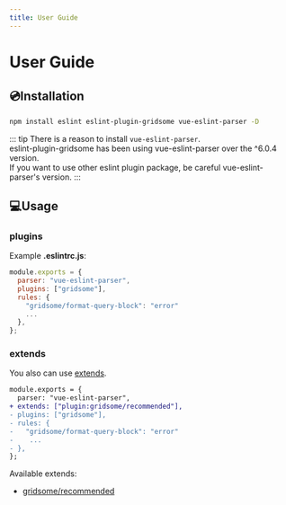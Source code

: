 ```yaml
---
title: User Guide
---
```


# User Guide

## 💿Installation

```bash
npm install eslint eslint-plugin-gridsome vue-eslint-parser -D
```

::: tip
There is a reason to install `vue-eslint-parser`.  
eslint-plugin-gridsome has been using vue-eslint-parser over the ^6.0.4 version.  
If you want to use other eslint plugin package, be careful vue-eslint-parser's version.
:::

## 💻Usage

### plugins

Example **.eslintrc.js**:

```javascript
module.exports = {
  parser: "vue-eslint-parser",
  plugins: ["gridsome"],
  rules: {
    "gridsome/format-query-block": "error"
    ...
  },
};
```

### extends

You also can use [extends](https://eslint.org/docs/user-guide/configuring#using-the-configuration-from-a-plugin).

```diff
module.exports = {
  parser: "vue-eslint-parser",
+ extends: ["plugin:gridsome/recommended"],
- plugins: ["gridsome"],
- rules: {
-   "gridsome/format-query-block": "error"
-    ...
- },
};
```

Available extends:

- [gridsome/recommended](https://github.com/gridsome/eslint-plugin-gridsome/blob/45395586e812167f1c1eb7e9c02d4e4a86b2b9ff/lib/configs/recommended.js)
